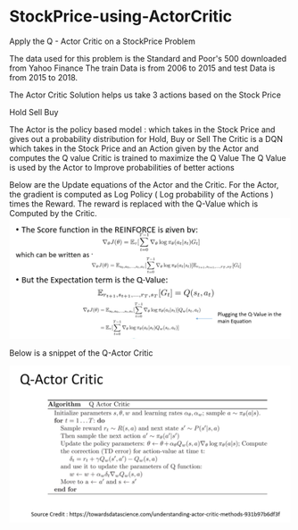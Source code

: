 # StockPrice-using-ActorCritic
Apply the Q - Actor Critic on a StockPrice Problem

The data used for this problem is the Standard and Poor's 500 downloaded from Yahoo Finance
The train Data is from 2006 to 2015 and test Data is from 2015 to 2018.

The Actor Critic Solution helps us take 3 actions based on the Stock Price
  
  Hold
  Sell
  Buy

The Actor is the policy based model : which takes in the Stock Price and gives out a probability distribution for Hold, Buy or Sell
The Critic is a DQN which takes in the Stock Price and an Action given by the Actor and computes the Q value
Critic is trained to maximize the Q Value
The Q Value is used by the Actor to Improve probabilities of better actions

Below are the Update equations of the Actor and the Critic. For the Actor, the gradient is computed as Log Policy ( Log probability of the Actions ) times the Reward.
The reward is replaced with the Q-Value which is Computed by the Critic.
![Update Equations](https://github.com/Shubha-Manikarnike/StockPrice-using-ActorCritic/blob/main/Images/Q-ActorCritic.PNG)

Below is a snippet of the Q-Actor Critic

![Algorithm](https://github.com/Shubha-Manikarnike/StockPrice-using-ActorCritic/blob/main/Images/Q-ActoCritic%20Algorithm.PNG)
